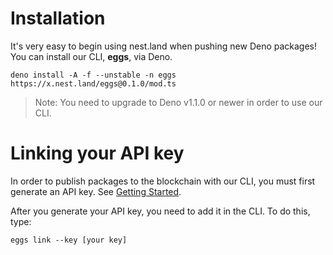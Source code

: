 # Installation

It's very easy to begin using nest.land when pushing new Deno packages! You can install our CLI, **eggs**, via Deno.

```shell script
deno install -A -f --unstable -n eggs https://x.nest.land/eggs@0.1.0/mod.ts
```
> Note: You need to upgrade to Deno v1.1.0 or newer in order to use our CLI.
  
# Linking your API key
In order to publish packages to the blockchain with our CLI, you must first generate an API key. See [Getting Started](/#start).

After you generate your API key, you need to add it in the CLI. To do this, type:
```shell script
eggs link --key [your key]
```